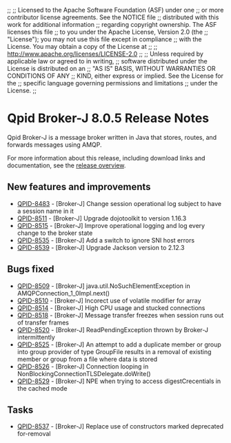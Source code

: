 ;;
;; Licensed to the Apache Software Foundation (ASF) under one
;; or more contributor license agreements.  See the NOTICE file
;; distributed with this work for additional information
;; regarding copyright ownership.  The ASF licenses this file
;; to you under the Apache License, Version 2.0 (the
;; "License"); you may not use this file except in compliance
;; with the License.  You may obtain a copy of the License at
;; 
;;   http://www.apache.org/licenses/LICENSE-2.0
;; 
;; Unless required by applicable law or agreed to in writing,
;; software distributed under the License is distributed on an
;; "AS IS" BASIS, WITHOUT WARRANTIES OR CONDITIONS OF ANY
;; KIND, either express or implied.  See the License for the
;; specific language governing permissions and limitations
;; under the License.
;;

# Qpid Broker-J 8.0.5 Release Notes

Qpid Broker-J is a message broker written in Java that stores, routes,
and forwards messages using AMQP.

For more information about this release, including download links and
documentation, see the [release overview](index.html).


## New features and improvements

 - [QPID-8483](https://issues.apache.org/jira/browse/QPID-8483) - [Broker-J] Change session operational log subject to have a session name in it
 - [QPID-8511](https://issues.apache.org/jira/browse/QPID-8511) - [Broker-J] Upgrade dojotoolkit to version 1.16.3
 - [QPID-8515](https://issues.apache.org/jira/browse/QPID-8515) - [Broker-J] Improve operational logging and log every change to the broker state
 - [QPID-8535](https://issues.apache.org/jira/browse/QPID-8535) - [Broker-J] Add a switch to ignore SNI host errors
 - [QPID-8539](https://issues.apache.org/jira/browse/QPID-8539) - [Broker-J] Upgrade Jackson version to 2.12.3

## Bugs fixed

 - [QPID-8509](https://issues.apache.org/jira/browse/QPID-8509) - [Broker-J] java.util.NoSuchElementException in AMQPConnection_1_0Impl.next()
 - [QPID-8510](https://issues.apache.org/jira/browse/QPID-8510) - [Broker-J] Incorect use of volatile modifier for array
 - [QPID-8514](https://issues.apache.org/jira/browse/QPID-8514) - [Broker-J] High CPU usage and stucked connections
 - [QPID-8518](https://issues.apache.org/jira/browse/QPID-8518) - [Broker-J] Message transfer freezes when session runs out of transfer frames
 - [QPID-8520](https://issues.apache.org/jira/browse/QPID-8520) - [Broker-J] ReadPendingException thrown by Broker-J intermittently
 - [QPID-8525](https://issues.apache.org/jira/browse/QPID-8525) - [Broker-J] An attempt to add a duplicate member or group into group provider of type GroupFile results in a removal of existing member or group from a file where data is stored
 - [QPID-8526](https://issues.apache.org/jira/browse/QPID-8526) - [Broker-J] Connection looping in NonBlockingConnectionTLSDelegate.doWrite()
 - [QPID-8529](https://issues.apache.org/jira/browse/QPID-8529) - [Broker-J] NPE when trying to access digestCrecentials in the cached mode

## Tasks

 - [QPID-8537](https://issues.apache.org/jira/browse/QPID-8537) - [Broker-J] Replace use of constructors marked deprecated for-removal